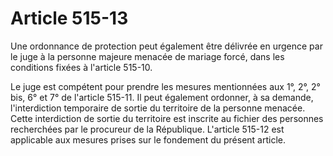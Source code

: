 # Article 515-13

Une ordonnance de protection peut également être délivrée en urgence par le juge à la personne majeure menacée de mariage forcé, dans les conditions fixées à l'article 515-10.

Le juge est compétent pour prendre les mesures mentionnées aux 1°, 2°, 2° bis, 6° et 7° de l'article 515-11. Il peut également ordonner, à sa demande, l'interdiction temporaire de sortie du territoire de la personne menacée. Cette interdiction de sortie du territoire est inscrite au fichier des personnes recherchées par le procureur de la République. L'article 515-12 est applicable aux mesures prises sur le fondement du présent article.
